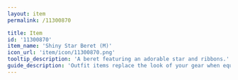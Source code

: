 ```yaml
---
layout: item
permalink: /11300870

title: Item
id: '11300870'
item_name: 'Shiny Star Beret (M)'
icon_url: 'item/icon/11300870.png'
tooltip_description: 'A beret featuring an adorable star and ribbons.'
guide_description: 'Outfit items replace the look of your gear when equipped.'
---
```

